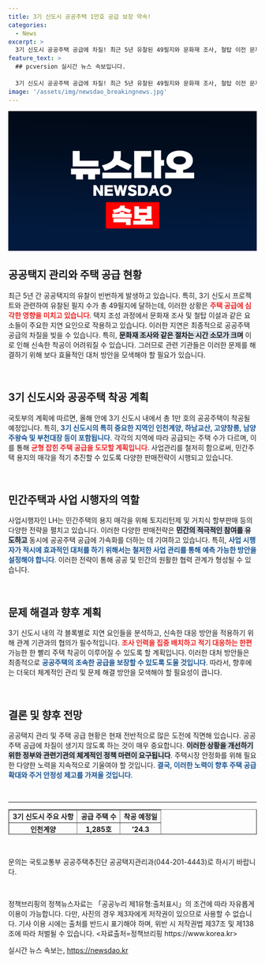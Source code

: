 ```yaml
---
title: 3기 신도시 공공주택 1만호 공급 보장 약속!
categories:
  - News
excerpt: >
  3기 신도시 공공주택 공급에 차질! 최근 5년 유찰된 49필지와 문화재 조사, 철탑 이전 문제로 지연이 심각해진 상황. 하지만 국토부는 곧 1만호 착공을 목표로 신속한 추진에 나선다! 클릭해 더 알아보세요!
feature_text: >
  ## pcversion 실시간 뉴스 속보입니다.

  3기 신도시 공공주택 공급에 차질! 최근 5년 유찰된 49필지와 문화재 조사, 철탑 이전 문제로 지연이 심각해진 상황. 하지만 국토부는 곧 1만호 착공을 목표로 신속한 추진에 나선다! 클릭해 더 알아보세요!
image: '/assets/img/newsdao_breakingnews.jpg'
---
```


<p><img src="/assets/img/newsdao_breakingnews.jpg" alt="pcversion 속보" /></p>

<h2 data-ke-size="size26">공공택지 관리와 주택 공급 현황</h2>

<p data-ke-size="size16">최근 5년 간 공공택지의 유찰이 빈번하게 발생하고 있습니다. 특히, 3기 신도시 프로젝트와 관련하여 유찰된 필지 수가 총 49필지에 달하는데, 이러한 상황은 <b><span style="color: #ee2323;">주택 공급에 심각한 영향을 미치고 있습니다</span></b>. 택지 조성 과정에서 문화재 조사 및 철탑 이설과 같은 요소들이 주요한 지연 요인으로 작용하고 있습니다. 이러한 지연은 최종적으로 공공주택 공급의 차질을 빚을 수 있습니다. 특히, <b><span style="background-color: #21538527;">문화재 조사와 같은 절차는 시간 소모가 크며</span></b> 이로 인해 신속한 착공이 어려워질 수 있습니다. 그러므로 관련 기관들은 이러한 문제를 해결하기 위해 보다 효율적인 대처 방안을 모색해야 할 필요가 있습니다.</p>

<p data-ke-size="size16">&nbsp;</p>

<h2 data-ke-size="size26">3기 신도시와 공공주택 착공 계획</h2>

<p data-ke-size="size16">국토부의 계획에 따르면, 올해 안에 3기 신도시 내에서 총 1만 호의 공공주택이 착공될 예정입니다. 특히, <b><span style="color: #1a5490;">3기 신도시의 특히 중요한 지역인 인천계양, 하남교산, 고양창릉, 남양주왕숙 및 부천대장 등이 포함됩니다</span></b>. 각각의 지역에 따라 공급되는 주택 수가 다르며, 이를 통해 <b><span style="color: #ee2323;">균형 잡힌 주택 공급을 도모할 계획입니다</span></b>. 사업관리를 철저히 함으로써, 민간주택 용지의 매각을 적기 추진할 수 있도록 다양한 판매전략이 시행되고 있습니다.</p>

<p data-ke-size="size16">&nbsp;</p>

<h2 data-ke-size="size26">민간주택과 사업 시행자의 역할</h2>

<p data-ke-size="size16">사업시행자인 LH는 민간주택의 용지 매각을 위해 토지리턴제 및 거치식 할부판매 등의 다양한 전략을 펼치고 있습니다. 이러한 다양한 판매전략은 <b><span style="background-color: #21538527;">민간의 적극적인 참여를 유도하고</span></b> 동시에 공공주택 공급에 가속화를 더하는 데 기여하고 있습니다. 특히, <b><span style="color: #1a5490;">사업 시행자가 적시에 효과적인 대처를 하기 위해서는 철저한 사업 관리를 통해 예측 가능한 방안을 설정해야 합니다</span></b>. 이러한 전략이 통해 공공 및 민간의 원활한 협력 관계가 형성될 수 있습니다.</p>

<p data-ke-size="size16">&nbsp;</p>

<h2 data-ke-size="size26">문제 해결과 향후 계획</h2>

<p data-ke-size="size16">3기 신도시 내의 각 블록별로 지연 요인들을 분석하고, 신속한 대응 방안을 적용하기 위해 관계 기관과의 협의가 필수적입니다. <b><span style="color: #ee2323;">조사 인력을 집중 배치하고 적기 대응하는 한편</span></b> 가능한 한 빨리 주택 착공이 이루어질 수 있도록 할 계획입니다. 이러한 대처 방안들은 최종적으로 <b><span style="color: #1a5490;">공공주택의 조속한 공급을 보장할 수 있도록 도울 것입니다</span></b>. 따라서, 향후에는 더욱더 체계적인 관리 및 문제 해결 방안을 모색해야 할 필요성이 큽니다.</p>

<p data-ke-size="size16">&nbsp;</p>

<h2 data-ke-size="size26">결론 및 향후 전망</h2>

<p data-ke-size="size16">공공택지 관리 및 주택 공급 현황은 현재 전반적으로 많은 도전에 직면해 있습니다. 공공주택 공급에 차질이 생기지 않도록 하는 것이 매우 중요합니다. <b><span style="background-color: #21538527;">이러한 상황을 개선하기 위한 정부와 관련기관의 체계적인 정책 마련이 요구됩니다</span></b>. 주택시장 안정화를 위해 필요한 다양한 노력을 지속적으로 기울여야 할 것입니다. <b><span style="color: #1a5490;">결국, 이러한 노력이 향후 주택 공급 확대와 주거 안정성 제고를 가져올 것입니다</span></b>.</p>

<p data-ke-size="size16">&nbsp;</p>

<hr/>

<table style="width: 100%; height: 51px;" border="1">
  <tr>
    <td style="text-align: center; height: 17px;"><b>3기 신도시 주요 사항</b></td>
    <td style="text-align: center; height: 17px;"><b>공급 주택 수</b></td>
    <td style="text-align: center; height: 17px;"><b>착공 예정일</b></td>
  </tr>
  <tr>
    <td style="text-align: center; height: 17px;"><b>인천계양</b></td>
    <td style="text-align: center; height: 17px;"><b>1,285호</b></td>
    <td style="text-align: center; height: 17px;"><b>’24.3</b></td>
  </tr>
  <tr>
    <td style="text-align: center; height: 17px;"><b>하남교산</b></td>
    <td style="text-align: center; height: 17px;"><b>약 1,100호</b></td>
    <td style="text-align: center; height: 17px;"><b>미정</b></td>
  </tr>
  <tr>
    <td style="text-align: center; height: 17px;"><b>고양창릉</b></td>
    <td style="text-align: center; height: 17px;"><b>약 2,000호</b></td>
    <td style="text-align: center; height: 17px;"><b>미정</b></td>
  </tr>
  <tr>
    <td style="text-align: center; height: 17px;"><b>남양주왕숙</b></td>
    <td style="text-align: center; height: 17px;"><b>약 4,000호</b></td>
    <td style="text-align: center; height: 17px;"><b>미정</b></td>
  </tr>
  <tr>
    <td style="text-align: center; height: 17px;"><b>부천대장</b></td>
    <td style="text-align: center; height: 17px;"><b>약 2,500호</b></td>
    <td style="text-align: center; height: 17px;"><b>미정</b></td>
  </tr>
</table>

<p data-ke-size="size16">&nbsp;</p> 

<p>문의는 국토교통부 공공주택추진단 공공택지관리과(044-201-4443)로 하시기 바랍니다. </p>

<p data-ke-size="size16">&nbsp;</p> 

<p>정책브리핑의 정책뉴스자료는 「공공누리 제1유형:출처표시」의 조건에 따라 자유롭게 이용이 가능합니다. 다만, 사진의 경우 제3자에게 저작권이 있으므로 사용할 수 없습니다. 기사 이용 시에는 출처를 반드시 표기해야 하며, 위반 시 저작권법 제37조 및 제138조에 따라 처벌될 수 있습니다. &lt;자료출처=정책브리핑 https://www.korea.kr></p>
실시간 뉴스 속보는, <a href="https://newsdao.kr" rel="dofollow">https://newsdao.kr</a>


